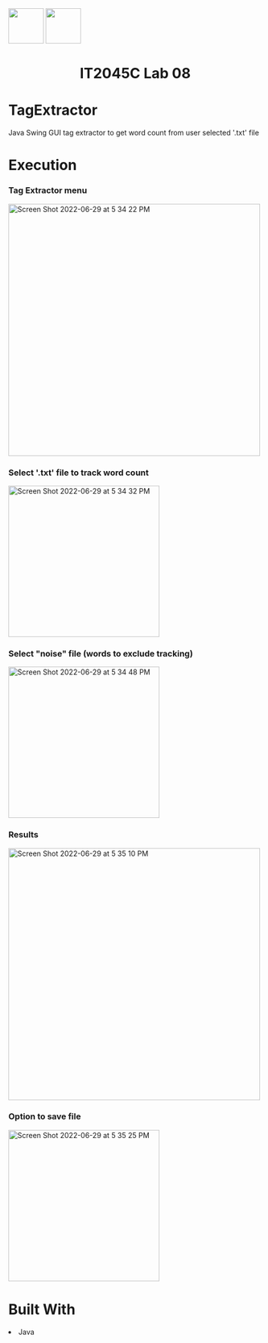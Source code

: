 <img width="70px" height="70px" src="https://user-images.githubusercontent.com/94927484/176516844-ef80e3b5-849b-41d0-a824-b736f8c75f6a.png#gh-light-mode-only">
<img width="70px" height="70px" src="https://user-images.githubusercontent.com/94927484/176516906-9ca35143-bb5b-41b1-9001-1ec77d5f065a.png#gh-dark-mode-only">

<h1 align="center">IT2045C Lab 08</h1>
<h1>TagExtractor</h1>
<p>Java Swing GUI tag extractor to get word count from user selected '.txt' file</p>

<h1>Execution</h1>

<h3>Tag Extractor menu</h3>
<img width="500" alt="Screen Shot 2022-06-29 at 5 34 22 PM" src="https://user-images.githubusercontent.com/94927484/176549267-0d01f45c-4721-44e1-9303-7626db65aff4.png">

<h3>Select '.txt' file to track word count</h3>
<img width="300" alt="Screen Shot 2022-06-29 at 5 34 32 PM" src="https://user-images.githubusercontent.com/94927484/176549327-9e7bac8d-abbc-48c8-ac9f-2a5843e1299c.png">

<h3>Select "noise" file (words to exclude tracking)</h3>
<img width="300" alt="Screen Shot 2022-06-29 at 5 34 48 PM" src="https://user-images.githubusercontent.com/94927484/176549566-44b774d7-9a40-4e81-8f4c-a717c9e023db.png">
<h3>Results</h3>
<img width="500" alt="Screen Shot 2022-06-29 at 5 35 10 PM" src="https://user-images.githubusercontent.com/94927484/176549603-38bed5fa-20a5-4bc5-bece-ab0c2d938afa.png">
<h3>Option to save file</h3>
<img width="300" alt="Screen Shot 2022-06-29 at 5 35 25 PM" src="https://user-images.githubusercontent.com/94927484/176549669-c48c0e3d-b2ab-4db7-a750-dada90d08636.png">

<h1>Built With</h1>
<li>Java</li>
